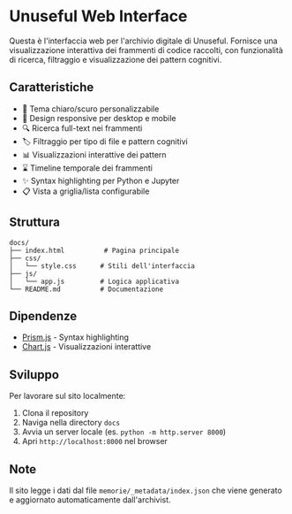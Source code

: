 # Unuseful Web Interface

Questa è l'interfaccia web per l'archivio digitale di Unuseful. Fornisce una visualizzazione interattiva dei frammenti di codice raccolti, con funzionalità di ricerca, filtraggio e visualizzazione dei pattern cognitivi.

## Caratteristiche

- 🎨 Tema chiaro/scuro personalizzabile
- 📱 Design responsive per desktop e mobile
- 🔍 Ricerca full-text nei frammenti
- 🏷️ Filtraggio per tipo di file e pattern cognitivi
- 📊 Visualizzazioni interattive dei pattern
- ⌛ Timeline temporale dei frammenti
- ✨ Syntax highlighting per Python e Jupyter
- 📋 Vista a griglia/lista configurabile

## Struttura

```
docs/
├── index.html          # Pagina principale
├── css/
│   └── style.css      # Stili dell'interfaccia
├── js/
│   └── app.js         # Logica applicativa
└── README.md          # Documentazione
```

## Dipendenze

- [Prism.js](https://prismjs.com/) - Syntax highlighting
- [Chart.js](https://www.chartjs.org/) - Visualizzazioni interattive

## Sviluppo

Per lavorare sul sito localmente:

1. Clona il repository
2. Naviga nella directory `docs`
3. Avvia un server locale (es. `python -m http.server 8000`)
4. Apri `http://localhost:8000` nel browser

## Note

Il sito legge i dati dal file `memorie/_metadata/index.json` che viene generato e aggiornato automaticamente dall'archivist.
